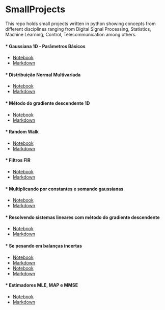 # SmallProjects

This repo holds small projects written in python showing concepts from different disciplines
ranging from Digital Signal Processing, Statistics, Machine Learning, Control, Telecommunication
among others.

#### * Gaussiana 1D - Parâmetros Básicos
- [Notebook](./Gaussiana_1D-Parametros_básicos/Gaussiana_1D-Parametros_básicos.ipynb)
- [Markdown](./Gaussiana_1D-Parametros_básicos/Gaussiana_1D-Parametros_básicos.md)
#### * Distribuição Normal Multivariada
- [Notebook](./Distribuição_Normal_Multivariada/Distribuição_Normal_Multivariada.ipynb)
- [Markdown](./Distribuição_Normal_Multivariada/Distribuição_Normal_Multivariada.md)
#### * Método do gradiente descendente 1D
- [Notebook](./Método_do_gradiente_descendente_1D/Método_do_gradiente_descendente_1D.ipynb)
- [Markdown](./Método_do_gradiente_descendente_1D/Método_do_gradiente_descendente_1D.md)
#### * Random Walk
- [Notebook](./Random_Walk/Random_Walk.ipynb)
- [Markdown](./Random_Walk/Random_Walk.md)
#### * Filtros FIR
- [Notebook](./Filtros_FIR/Filtros_FIR.ipynb)
- [Markdown](./Filtros_FIR/Filtros_FIR.md)
#### * Multiplicando por constantes e somando gaussianas
- [Notebook](./Multiplicando_por_constantes_e_somando_gaussianas/Multiplicando_por_constantes_e_somando_gaussianas.ipynb)
- [Markdown](./Multiplicando_por_constantes_e_somando_gaussianas/Multiplicando_por_constantes_e_somando_gaussianas.md)
#### * Resolvendo sistemas lineares com método do gradiente descendente
- [Notebook](./Resolvendo_sistemas_lineares_com_método_do_gradiente_descendente/Resolvendo_sistemas_lineares_com_método_do_gradiente_descendente.ipynb)
- [Markdown](./Resolvendo_sistemas_lineares_com_método_do_gradiente_descendente/Resolvendo_sistemas_lineares_com_método_do_gradiente_descendente.md)
#### * Se pesando em balanças incertas
- [Notebook](./Se_pesando_em_uma_balança_incerta_com_MLE/Se_pesando_em_uma_balança_incerta_com_MLE.ipynb)
- [Markdown](./Se_pesando_em_uma_balança_incerta_com_MLE/Se_pesando_em_uma_balança_incerta_com_MLE.md)
- [Notebook](./Se_pesando_em_balanças_incertas/Se_pesando_em_duas_balanças_incertas_com_MLE.ipynb)
- [Markdown](./Se_pesando_em_balanças_incertas/Se_pesando_em_duas_balanças_incertas_com_MLE.md)
#### * Estimadores MLE, MAP e MMSE
- [Notebook](./Estimadores_MLE,_MAP_e_MMSE/Estimadores_MLE,_MAP_e_MMSE.ipynb)
- [Markdown](./Estimadores_MLE,_MAP_e_MMSE/Estimadores_MLE,_MAP_e_MMSE.md)
